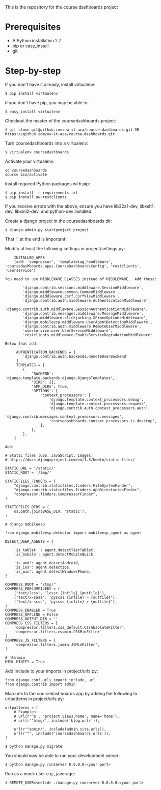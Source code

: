 This is the repository for the course dashboards project


# Prerequisites

* A Python installation 2.7
* pip or easy_install
* git

# Step-by-step

If you don't have it already, install virtualenv:

```
$ pip install virtualenv
```
if you don't have pip, you may be able to:

```
$ easy_install virtualenv
```
 

Checkout the master of the coursedashboards project:
```
$ git clone git@github.com:uw-it-aca/course-dashboards.git OR https://github.com/uw-it-aca/course-dashboards.git
```

Turn coursedashboards into a virtualenv:
```
$ virtualenv coursedashboards  
```

Activate your virtualenv:
```
cd coursedashboards
source bin/activate
```

Install required Python packages with pip:
```
$ pip install -r requirements.txt
$ pip install uw-restclients
```

If you receive errors with the above, ensure you have lib32z1-dev, libxslt1-dev, libxml2-dev, and python-dev installed. 

Create a django project in the coursedashboards dir:
```
$ django-admin.py startproject project .
```
That '.' at the end is important!

Modify at least the following settings in project/settings.py:
```
    INSTALLED_APPS
    (add: 'compressor', 'templatetag_handlebars', 'coursedashboards.apps.CourseDashboardsConfig', 'restclients', 'userservice')
```


    You need to use MIDDLEWARE_CLASSES instead of MIDDLEWARE.  Add these:
```
        'django.contrib.sessions.middleware.SessionMiddleware',
        'django.middleware.common.CommonMiddleware',
        'django.middleware.csrf.CsrfViewMiddleware',
        'django.contrib.auth.middleware.AuthenticationMiddleware',
        'django.contrib.auth.middleware.SessionAuthenticationMiddleware',
        'django.contrib.messages.middleware.MessageMiddleware',
        'django.middleware.clickjacking.XFrameOptionsMiddleware',
        'django_mobileesp.middleware.UserAgentDetectionMiddleware',
        'django.contrib.auth.middleware.RemoteUserMiddleware',
        'userservice.user.UserServiceMiddleware',
        'restclients.middleware.EnableServiceDegradationMiddleware'
```
    Below that add:
```
     AUTHENTICATION_BACKENDS = [
        'django.contrib.auth.backends.RemoteUserBackend'
     ]
     TEMPLATES = [
        {
            'BACKEND': 'django.template.backends.django.DjangoTemplates',
            'DIRS': [],
            'APP_DIRS': True,
            'OPTIONS': {
                'context_processors': [
                    'django.template.context_processors.debug',
                    'django.template.context_processors.request',
                    'django.contrib.auth.context_processors.auth',
                    'django.contrib.messages.context_processors.messages',
                    'coursedashboards.context_processors.is_desktop',
                ],
            },
        },
    ]
```
    Add: 
```
# Static files (CSS, JavaScript, Images)
# https://docs.djangoproject.com/en/1.8/howto/static-files/

STATIC_URL = '/static/'
STATIC_ROOT = '/tmp/'

STATICFILES_FINDERS = (
    "django.contrib.staticfiles.finders.FileSystemFinder",
    "django.contrib.staticfiles.finders.AppDirectoriesFinder",
    "compressor.finders.CompressorFinder",
)

STATICFILES_DIRS = (
    os.path.join(BASE_DIR, 'static'),
)

# django mobileesp

from django_mobileesp.detector import mobileesp_agent as agent

DETECT_USER_AGENTS = {

    'is_tablet' : agent.detectTierTablet,
    'is_mobile': agent.detectMobileQuick,

    'is_and': agent.detectAndroid,
    'is_ios': agent.detectIos,
    'is_win': agent.detectWindowsPhone,
}

COMPRESS_ROOT = "/tmp/"
COMPRESS_PRECOMPILERS = (
    ('text/less', 'lessc {infile} {outfile}'),
    ('text/x-sass', 'pyscss {infile} > {outfile}'),
    ('text/x-scss', 'pyscss {infile} > {outfile}'),
)
COMPRESS_ENABLED = True
COMPRESS_OFFLINE = False
COMPRESS_OUTPUT_DIR = ''
COMPRESS_CSS_FILTERS = [
    'compressor.filters.css_default.CssAbsoluteFilter',
    'compressor.filters.cssmin.CSSMinFilter'
]
COMPRESS_JS_FILTERS = [
    'compressor.filters.jsmin.JSMinFilter',
]

# htmlmin
HTML_MINIFY = True
```


Add include to your imports in project/urls.py:
```
from django.conf.urls import include, url
from django.contrib import admin
```

Map urls to the coursedashboards app by adding the following to urlpatterns in project/urls.py:
```
urlpatterns = [
    # Examples:
    # url(r'^$', 'project.views.home', name='home'),
    # url(r'^blog/', include('blog.urls')),

    url(r'^admin/', include(admin.site.urls)),
    url(r'^', include('coursedashboards.urls')),
]
```

```
$ python manage.py migrate
```

You should now be able to run your development server:
```
$ python manage.py runserver 0.0.0.0:<your port>
```
Run as a mock user e.g., javerage:
```
$ REMOTE_USER=<netid> ./manage.py runserver 0.0.0.0:<your port>
```
